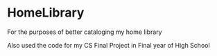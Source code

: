# HomeLibrary
For the purposes of better cataloging my home library

Also used the code for my CS Final Project in Final year of High School
